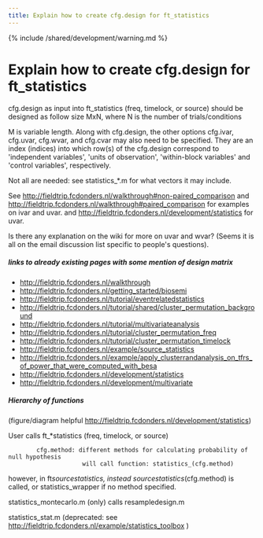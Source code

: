 ```yaml
---
title: Explain how to create cfg.design for ft_statistics
---
```


{% include /shared/development/warning.md %}

# Explain how to create cfg.design for ft_statistics

cfg.design as input into ft_statistics (freq, timelock, or source) should be designed as follow
size MxN, where N is the number of trials/conditions

M is variable length. Along with cfg.design, the other options cfg.ivar, cfg.uvar, cfg.wvar, and cfg.cvar may also need to be specified. They are an index (indices) into which row(s) of the cfg.design correspond to 'independent variables', 'units of observation', 'within-block variables' and 'control variables', respectively.

Not all are needed: see statistics\_\*.m for what vectors it may include.

See http://fieldtrip.fcdonders.nl/walkthrough#non-paired_comparison and http://fieldtrip.fcdonders.nl/walkthrough#paired_comparison for examples on ivar and uvar.
and http://fieldtrip.fcdonders.nl/development/statistics for uvar.

Is there any explanation on the wiki for more on uvar and wvar? (Seems it is all on the email discussion list specific to people's questions).

##### links to already existing pages with some mention of design matrix

- http://fieldtrip.fcdonders.nl/walkthrough
- http://fieldtrip.fcdonders.nl/getting_started/biosemi
- http://fieldtrip.fcdonders.nl/tutorial/eventrelatedstatistics
- http://fieldtrip.fcdonders.nl/tutorial/shared/cluster_permutation_background
- http://fieldtrip.fcdonders.nl/tutorial/multivariateanalysis
- http://fieldtrip.fcdonders.nl/tutorial/cluster_permutation_freq
- http://fieldtrip.fcdonders.nl/tutorial/cluster_permutation_timelock
- http://fieldtrip.fcdonders.nl/example/source_statistics
- http://fieldtrip.fcdonders.nl/example/apply_clusterrandanalysis_on_tfrs_of_power_that_were_computed_with_besa
- http://fieldtrip.fcdonders.nl/development/statistics
- http://fieldtrip.fcdonders.nl/development/multivariate

##### Hierarchy of functions

(figure/diagram helpful http://fieldtrip.fcdonders.nl/development/statistics)

User calls ft\_\*statistics (freq, timelock, or source)

            cfg.method: different methods for calculating probability of null hypothesis
                         will call function: statistics_(cfg.method)

however, in ft*sourcestatistics, instead sourcestatistics*(cfg.method) is called, or statistics_wrapper if no method specified.

statistics_montecarlo.m (only) calls resampledesign.m

statistics_stat.m (deprecated: see http://fieldtrip.fcdonders.nl/example/statistics_toolbox )

